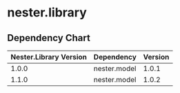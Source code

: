 # nester.library

## Dependency Chart

| Nester.Library Version  | Dependency    | Version       |
| ----------------------- | ------------- | ------------- |
| 1.0.0                   | nester.model  | 1.0.1         |
| 1.1.0                   | nester.model  | 1.0.2         |

